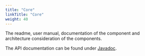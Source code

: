 ```yaml
---
title: "Core"
linkTitle: "Core"
weight: 40
---
```


The readme, user manual, documentation of the component and architecture consideration of the components.

The API documentation can be found under [Javadoc](/docs/core/api-core/index.html).
